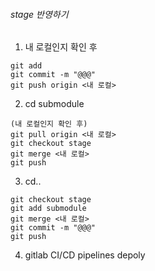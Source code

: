 ###### stage 반영하기
1. 내 로컬인지 확인 후
```
git add
git commit -m "@@@"
git push origin <내 로컬> 
```
2. cd submodule
```
(내 로컬인지 확인 후)
git pull origin <내 로컬>
git checkout stage
git merge <내 로컬>
git push
```
3. cd..
```
git checkout stage
git add submodule
git merge <내 로컬>
git commit -m "@@@"
git push
```
4. gitlab CI/CD pipelines depoly
